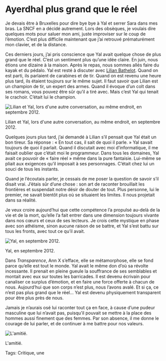 # Ayerdhal plus grand que le réel

Je devais être à Bruxelles pour dire bye bye à Yal et serrer Sara dans mes bras. La SNCF en a décidé autrement. Lors des obsèques, je voulais dire quelques mots pour saluer mon ami, juste improviser sur le coup de l’émotion. C’est plus difficile maintenant que j’ai retrouvé prématurément mon clavier, et de la distance.

Ces derniers jours, j’ai pris conscience que Yal avait quelque chose de plus grand que le réel. C’est un sentiment plus qu’une idée claire. En juin, nous étions une dizaine à la maison. Après le repas, nous sommes allés faire du kayak et du pédalo. Yal est resté à discuter avec [Lilian Bathelot](http://tcrouzet.com/tag/bathelot/). Quand on est parti, ils parlaient de carabines et de tir. Quand on est revenu une heure plus tard, ils étaient toujours sur le même sujet. Il faut savoir que Lilian est un champion de tir, un expert des armes. Quand il évoque d’un colt dans ses romans, vous pouvez être sûr qu’il a tiré avec. Mais c’est Yal qui tenait le crachoir. C’était lui le champion.

![Lilian et Yal, lors d'une autre conversation, au même endroit, en septembre 2012.](http://tcrouzet.comhttps://tcrouzet.com/images_tc/2015/11/P1050643.jpg)

Lilian et Yal, lors d'une autre conversation, au même endroit, en septembre 2012.

Quelques jours plus tard, j’ai demandé à Lilian s’il pensait que Yal était un bon tireur. Sa réponse : « En tout cas, il sait de quoi il parle. » Yal savait toujours de quoi il parlait. Quand il discutait avec moi d’informatique, il me faisait oublier que c’était moi le programmeur. Dans tous les domaines, Yal avait ce pouvoir de « faire réel » même dans la pure fantaisie. Lui-même se pliait aux exigences qu’il imposait à ses personnages. C’était chez lui un souci de tous les instants.

Quand je l’écoutais parler, je cessais de me poser la question de savoir s’il disait vrai. J’étais sûr d’une chose : son art de raconter brouillait les frontières et suspendait notre désir de douter de tout. Plus personne, lui le premier, ne savait bientôt plus où se situaient les limites. Il nous projetait dans sa réalité.

 Je veux croire aujourd’hui que cette compétence l’a propulsé au-delà de la vie et de la mort, qu’elle l’a fait entrer dans une dimension toujours vivante dans nos cœurs et ceux de ses lecteurs. Je crois cette mystique en phase avec son athéisme, sinon aucune raison de se battre, et Yal s’est battu sur tous les fronts, avec tout ce qu’il avait.

![Yal, en septembre 2012.](http://tcrouzet.comhttps://tcrouzet.com/images_tc/2015/11/P1050713.jpg)

Yal, en septembre 2012.

Dans *Transparence*, Ann X s’efface, elle se métamorphose, elle se fond parce qu’elle est tout le monde. Yal avait le même don d’où sa révolte incessante. Il prenait en pleine gueule la souffrance de ses semblables et montait avec eux sur toutes les barricades. Il est devenu écrivain pour canaliser ce surplus d’émotion, et en faire une force offerte à chacun de nous. Aujourd’hui que son corps n’est plus, nous l’avons avalé. Et si ça, ce n’est pas plus grand que le réel… Yal est devenu physiquement transparent pour être plus près de nous.

Jamais je n’aurais osé lui raconter tout ça en face, à cause d’une pudeur masculine que lui n’avait pas, puisqu’il pouvait se mettre à la place des hommes aussi finement que des femmes. Par son absence, il me donne le courage de lui parler, et de continuer à me battre pour nos valeurs.

![L'amitié.](http://tcrouzet.comhttps://tcrouzet.com/images_tc/2015/11/IMG_1017.jpg)

L'amitié.



Tags: Critique, une